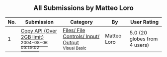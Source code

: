 ﻿<div align="center">

## All Submissions by Matteo Loro

</div>

No.  | Submission | Category | By   | User Rating
---- | ---------- | -------- | ---- | -----------
1 | [Copy API \(Over 2GB limit\)<br /><sup>2004-08-06 05:19:02</sup>](https://github.com/Planet-Source-Code/matteo-loro-copy-api-over-2gb-limit__1-55408) | [Files/ File Controls/ Input/ Output<br /><sup>Visual Basic</sup>](../ByCategory/files-file-controls-input-output__1-3.md) | Matteo Loro | 5.0 (20 globes from 4 users)
